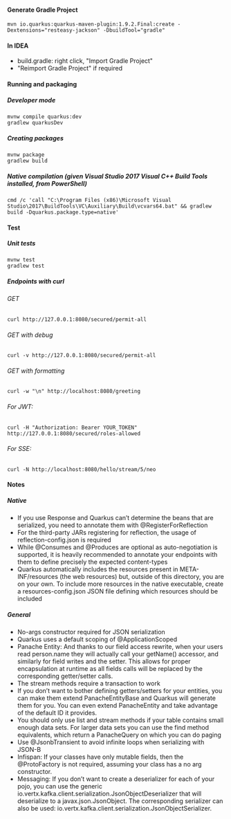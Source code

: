 #### Generate Gradle Project
```
mvn io.quarkus:quarkus-maven-plugin:1.9.2.Final:create -Dextensions="resteasy-jackson" -DbuildTool="gradle"
```

#### In IDEA
* build.gradle: right click, "Import Gradle Project"
* "Reimport Gradle Project" if required

#### Running and packaging
##### Developer mode
	mvnw compile quarkus:dev
	gradlew quarkusDev
##### Creating packages
	mvnw package
	gradlew build
##### Native compilation (given Visual Studio 2017 Visual C++ Build Tools installed, from PowerShell)
    cmd /c 'call "C:\Program Files (x86)\Microsoft Visual Studio\2017\BuildTools\VC\Auxiliary\Build\vcvars64.bat" && gradlew build -Dquarkus.package.type=native'

#### Test
##### Unit tests
    mvnw test
    gradlew test
##### Endpoints with curl
###### GET
	curl http://127.0.0.1:8080/secured/permit-all
###### GET with debug
	curl -v http://127.0.0.1:8080/secured/permit-all
###### GET with formatting	
	curl -w "\n" http://localhost:8080/greeting
###### For JWT:	
	curl -H "Authorization: Bearer YOUR_TOKEN" http://127.0.0.1:8080/secured/roles-allowed
###### For SSE:	
    curl -N http://localhost:8080/hello/stream/5/neo

#### Notes
##### Native
* If you use Response and Quarkus can’t determine the beans that are serialized, you need to annotate them with @RegisterForReflection
* For the third-party JARs registering for reflection, the usage of reflection-config.json is required
* While @Consumes and @Produces are optional as auto-negotiation is supported, it is heavily recommended to annotate your endpoints with them to define precisely the expected content-types
* Quarkus automatically includes the resources present in META-INF/resources (the web resources) but, outside of this directory, you are on your own. To include more resources in the native executable, create a resources-config.json JSON file defining which resources should be included

##### General
* No-args constructor required for JSON serialization
* Quarkus uses a default scoping of @ApplicationScoped
* Panache Entity: And thanks to our field access rewrite, when your users read person.name they will actually call your getName() accessor, and similarly for field writes and the setter. This allows for proper encapsulation at runtime as all fields calls will be replaced by the corresponding getter/setter calls.
* The stream methods require a transaction to work
* If you don’t want to bother defining getters/setters for your entities, you can make them extend PanacheEntityBase and Quarkus will generate them for you. You can even extend PanacheEntity and take advantage of the default ID it provides.
* You should only use list and stream methods if your table contains small enough data sets. For larger data sets you can use the find method equivalents, which return a PanacheQuery on which you can do paging
* Use @JsonbTransient to avoid infinite loops when serializing with JSON-B
* Infispan: If your classes have only mutable fields, then the @ProtoFactory is not required, assuming your class has a no arg constructor.
* Messaging: If you don’t want to create a deserializer for each of your pojo, you can use the generic io.vertx.kafka.client.serialization.JsonObjectDeserializer that will deserialize to a javax.json.JsonObject. The corresponding serializer can also be used: io.vertx.kafka.client.serialization.JsonObjectSerializer.
